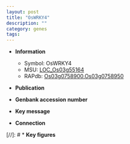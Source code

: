 ```yaml
---
layout: post
title: "OsWRKY4"
description: ""
category: genes
tags: 
---
```


* **Information**  
    + Symbol: OsWRKY4  
    + MSU: [LOC_Os03g55164](http://rice.uga.edu/cgi-bin/ORF_infopage.cgi?orf=LOC_Os03g55164)  
    + RAPdb: [Os03g0758900](http://rapdb.dna.affrc.go.jp/viewer/gbrowse_details/irgsp1?name=Os03g0758900),[Os03g0758950](http://rapdb.dna.affrc.go.jp/viewer/gbrowse_details/irgsp1?name=Os03g0758950)  

* **Publication**  

* **Genbank accession number**  

* **Key message**  

* **Connection**  

[//]: # * **Key figures**  


